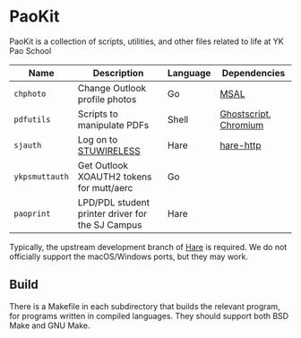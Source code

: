 # PaoKit

PaoKit is a collection of scripts, utilities, and other files related to life
at YK Pao School

| Name            | Description                                            | Language | Dependencies                                                                     |
| --------------- | ------------------------------------------------------ | -------- | -------------------------------------------------------------------------------- |
| `chphoto`       | Change Outlook profile photos                          | Go       | [MSAL](https://github.com/AzureAD/microsoft-authentication-library-for-go)       |
| `pdfutils`      | Scripts to manipulate PDFs                             | Shell    | [Ghostscript](https://www.ghostscript.com), [Chromium](https://www.chromium.org) |
| `sjauth`        | Log on to [STUWIRELESS](https://ykps.runxiyu.org/wifi) | Hare     | [hare-http](https://git.sr.ht/~sircmpwn/hare-http)                               |
| `ykpsmuttauth`  | Get Outlook XOAUTH2 tokens for mutt/aerc               | Go       |                                                                                  |
| `paoprint`      | LPD/PDL student printer driver for the SJ Campus       | Hare     |                                                                                  |

Typically, the upstream development branch of [Hare](https://harelang.org) is
required. We do not officially support the macOS/Windows ports, but they may
work.

## Build

There is a Makefile in each subdirectory that builds the relevant program, for
programs written in compiled languages. They should support both BSD Make and
GNU Make.
